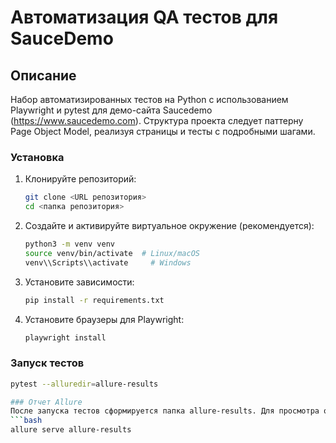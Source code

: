 # Автоматизация QA тестов для SauceDemo

## Описание

Набор автоматизированных тестов на Python с использованием Playwright и pytest для демо-сайта
Saucedemo (https://www.saucedemo.com). Структура проекта следует паттерну Page Object Model, реализуя страницы и тесты с
подробными шагами.

### Установка

1. Клонируйте репозиторий:
   ```bash
   git clone <URL репозитория>
   cd <папка репозитория>

2. Создайте и активируйте виртуальное окружение (рекомендуется):
   ```bash
   python3 -m venv venv
   source venv/bin/activate  # Linux/macOS
   venv\\Scripts\\activate     # Windows

3. Установите зависимости:
   ```bash
   pip install -r requirements.txt

4. Установите браузеры для Playwright:
   ```bash
   playwright install

### Запуск тестов
   ```bash
   pytest --alluredir=allure-results

### Отчет Allure
После запуска тестов сформируется папка allure-results. Для просмотра отчета:
   ```bash
   allure serve allure-results
